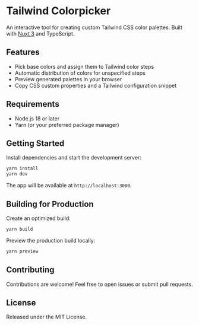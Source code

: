 # Tailwind Colorpicker

An interactive tool for creating custom Tailwind CSS color palettes. Built with [Nuxt 3](https://nuxt.com/) and TypeScript.

## Features

- Pick base colors and assign them to Tailwind color steps
- Automatic distribution of colors for unspecified steps
- Preview generated palettes in your browser
- Copy CSS custom properties and a Tailwind configuration snippet

## Requirements

- Node.js 18 or later
- Yarn (or your preferred package manager)

## Getting Started

Install dependencies and start the development server:

```bash
yarn install
yarn dev
```

The app will be available at `http://localhost:3000`.

## Building for Production

Create an optimized build:

```bash
yarn build
```

Preview the production build locally:

```bash
yarn preview
```

## Contributing

Contributions are welcome! Feel free to open issues or submit pull requests.

## License

Released under the MIT License.
